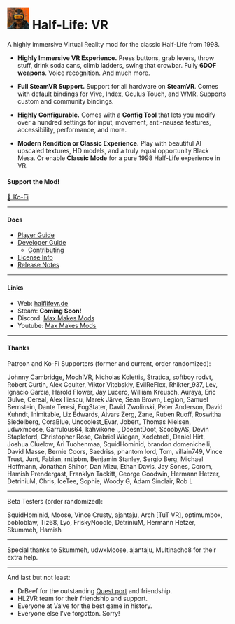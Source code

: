 # <img src="../art/game_icon.png" alt="HLVR Game Icon" width="50"/> Half-Life: VR

A highly immersive Virtual Reality mod for the classic Half-Life from 1998.

- **Highly Immersive VR Experience.**
Press buttons, grab levers, throw stuff, drink soda cans, climb ladders, swing that crowbar. Fully **6DOF weapons**. Voice recognition. And much more.

- **Full SteamVR Support.**
Support for all hardware on **SteamVR**. Comes with default bindings for Vive, Index, Oculus Touch, and WMR. Supports custom and community bindings.

- **Highly Configurable.**
Comes with a **Config Tool** that lets you modify over a hundred settings for input, movement, anti-nausea features, accessibility, performance, and more.

- **Modern Rendition or Classic Experience.**
Play with beautiful AI upscaled textures, HD models, and a truly equal opportunity Black Mesa. Or enable **Classic Mode** for a pure 1998 Half-Life experience in VR.

#### Support the Mod!

[🍵 Ko-Fi](https://www.ko-fi.com/maxmakesmods)

---
#### Docs

- [Player Guide](player-guide.md)
- [Developer Guide](dev-guide.md)
  - [Contributing](contributing.md)
- [License Info](license-info.md)
- [Release Notes](release-notes.md)

---
#### Links

- Web: [halflifevr.de](https://www.halflifevr.de/)
- Steam: **Coming Soon!**
- Discord: [Max Makes Mods](https://discord.gg/jujwEGf62K)
- Youtube: [Max Makes Mods](https://youtube.com/maxmakesmods)

---
#### Thanks

Patreon and Ko-Fi Supporters (former and current, order randomized):

Johnny Cambridge, MochiVR, Nicholas Kolettis, Stratica, softboy rodvt, Robert Curtin, Alex Coulter, Viktor Vitebskiy, EvilReFlex, Rhikter_937, Lev, Ignacio García, Harold Flower, Jay Lucero, William Kreusch, Auraya, Eric Gulve, Cereal, Alex Iliescu, Marek Järve, Sean Brown, Legion, Samuel Bernstein, Dante Teresi, FogStater, David Zwolinski, Peter Anderson, David Kuhndt, Inimitable, Liz Edwards, Aivars Zerg, Zane, Ruben Ruoff, Roswitha Siedelberg, CoraBlue, Uncoolest_Evar, Jobert, Thomas Nielsen, udwxmoose, Garrulous64, kahvikone ., DoesntDoot, ScoobyAS, Devin Stapleford, Christopher Rose, Gabriel Wiegan, Xodetaetl, Daniel Hirt, Joshua Cluelow, Ari Tuohenmaa, SquidHominid, brandon domenichelli, David Masse, Bernie Coors, Saedriss, phantom lord, Tom, villain749, Vince Trust, Junt, Fabian, rntlpbm, Benjamin Stanley, Sergio Berg, Michael Hoffmann, Jonathan Shihor, Dan Mizu, Ethan Davis, Jay Sones, Corom, Hamish Prendergast, Franklyn Tackitt, George Goodwin, Hermann Hetzer, DetriniuM, Chris, IceTee, Sophie, Woody G, Adam Sinclair, Rob L

---
Beta Testers (order randomized):

SquidHominid, Moose, Vince Crusty, ajantaju, Arch [TuT VR], optimumbox, bobloblaw, Tiz68, Lyo, FriskyNoodle, DetriniuM, Hermann Hetzer, Skummeh, Hamish

---
Special thanks to Skummeh, udwxMoose, ajantaju, Multinacho8 for their extra help.

---
And last but not least:

- DrBeef for the outstanding [Quest port](https://www.lambda1vr.com/) and friendship.
- HL2VR team for their friendship and support.
- Everyone at Valve for the best game in history.
- Everyone else I've forgotton. Sorry!

